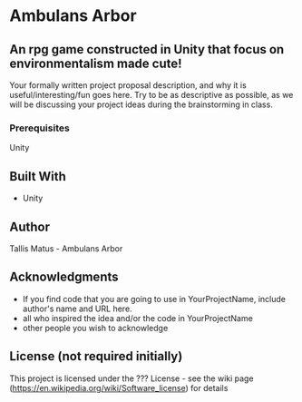 # Ambulans Arbor
## An rpg game constructed in Unity that focus on environmentalism made cute!

Your formally written project proposal description, and why it is useful/interesting/fun goes here. Try to be as descriptive as possible, as we will be discussing your project ideas during the brainstorming in class.

### Prerequisites

Unity

## Built With

- Unity

## Author

Tallis Matus - Ambulans Arbor

## Acknowledgments

- If you find code that you are going to use in YourProjectName, include author's name and URL here.
- all who inspired the idea and/or the code in YourProjectName
- other people you wish to acknowledge

## License (not required initially)

This project is licensed under the ??? License - see the wiki page (https://en.wikipedia.org/wiki/Software_license) for details


